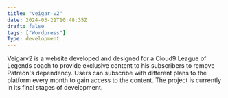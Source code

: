 ```yaml
---
title: "veigar-v2"
date: 2024-03-21T10:48:35Z
draft: false
tags: ["Wordpress"]
Type: development
---
```


Veigarv2 is a website developed and designed for a Cloud9 League of Legends coach to provide exclusive content to his subscribers to remove Patreon's dependency. Users can subscribe with different plans to the platform every month to gain access to the content. The project is currently in its final stages of development.
